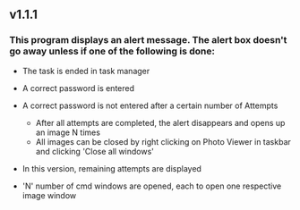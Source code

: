 ## v1.1.1
### This program displays an alert message. The alert box doesn't go away unless if one of the following is done:

- The task is ended in task manager
- A correct password is entered
- A correct password is not entered after a certain number of Attempts

    -  After all attempts are completed, the alert disappears and opens up an image N times
    -  All images can be closed by right clicking on Photo Viewer in taskbar and clicking 'Close all windows'

- In this version, remaining attempts are displayed
- 'N' number of cmd windows are opened, each to open one respective image window
